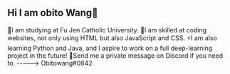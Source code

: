 ## Hi I am obito Wang👋
🔭I am studying at Fu Jen Catholic University. 
🌱I am skilled at coding websites, not only using HTML but also JavaScript and CSS. 
⚡I am also learning Python and Java, and I aspire to work on a full deep-learning project in the future!
💬Send me a private message on Discord if you need to.  ----->  Obitowang#0842



<!--
**obitowang/obitowang** is a ✨ _special_ ✨ repository because its `README.md` (this file) appears on your GitHub profile.

Here are some ideas to get you started:

- 🔭 I’m currently working on ...
- 🌱 I’m currently learning ...
- 👯 I’m looking to collaborate on ...
- 🤔 I’m looking for help with ...
- 💬 Ask me about ...
- 📫 How to reach me: ...
- 😄 Pronouns: ...
- ⚡ Fun fact: ...
-->
